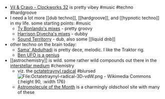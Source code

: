 - [Vil & Cravo - Clockworks 32](https://vilcravo.bandcamp.com/album/klockworks-32) is pretty vibey #music #techno #hardgroove
- I need a lot more [[dub techno]], [[hardgroove]], and [[hypnotic techno]] in my life. some starting points: #music
	- [Ty Bonlando's mixes](https://www.youtube.com/watch?v=6NmU7LziIK0) - pretty groovy
	- [Harrison Divecha's mixes](https://www.youtube.com/watch?v=PC0rOWYWzDM) - dubby
	- [Sound Territorry](https://www.youtube.com/@Sound_Territory) - dub, also some [[liquid dnb]]
- other techno on the brain today:
	- [Sama' Abdulhadi](https://www.youtube.com/watch?v=x9VYKrtziSg) is pretty dece, melodic. I like the Traktor rig.
	- [Ben UFO is a genius](https://www.youtube.com/watch?v=eDn4lsHcbAU)
- [[astrochemistry]] is wild. some rather wild compounds out there in the [interstellar medium](https://en.wikipedia.org/wiki/Interstellar_medium) #chemistry
	- viz. the [octatetraynyl radical](https://en.wikipedia.org/wiki/Octatetraynyl_radical) #blursed
	  ![File:Octatetraynyl-radical-3D-vdW.png - Wikimedia Commons](https://upload.wikimedia.org/wikipedia/commons/thumb/6/6d/Octatetraynyl-radical-3D-vdW.png/640px-Octatetraynyl-radical-3D-vdW.png){:height 90, :width 176}
	- [Astromolecule of the Month](https://www.astrochymist.org/AMOTM/) is a charmingly oldschool site with many of these